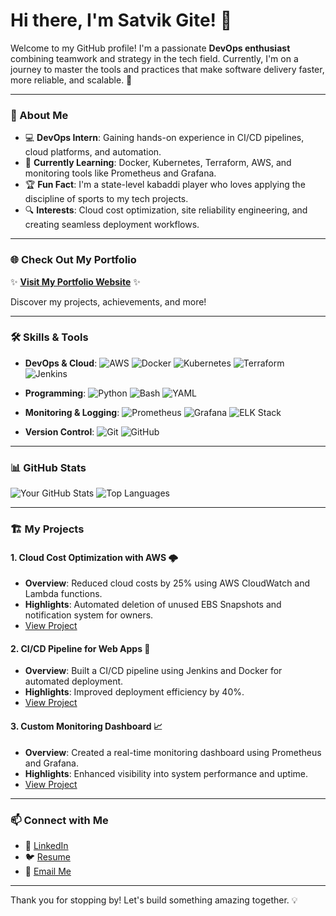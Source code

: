 # Hi there, I'm Satvik Gite! 👋

Welcome to my GitHub profile! I'm a passionate **DevOps enthusiast** combining teamwork and strategy in the tech field. Currently, I'm on a journey to master the tools and practices that make software delivery faster, more reliable, and scalable. 🚀

---

### 🌟 About Me

- 💻 **DevOps Intern**: Gaining hands-on experience in CI/CD pipelines, cloud platforms, and automation.
- 🌱 **Currently Learning**: Docker, Kubernetes, Terraform, AWS, and monitoring tools like Prometheus and Grafana.
- 🏆 **Fun Fact**: I'm a state-level kabaddi player who loves applying the discipline of sports to my tech projects.
- 🔍 **Interests**: Cloud cost optimization, site reliability engineering, and creating seamless deployment workflows.

---

### 🌐 Check Out My Portfolio

✨ **[Visit My Portfolio Website](https://satvikgite.netlify.app/)** ✨

Discover my projects, achievements, and more!

---

### 🛠️ Skills & Tools

- **DevOps & Cloud**:
  ![AWS](https://img.shields.io/badge/AWS-232F3E?style=for-the-badge&logo=amazon-aws&logoColor=white)
  ![Docker](https://img.shields.io/badge/Docker-2496ED?style=for-the-badge&logo=docker&logoColor=white)
  ![Kubernetes](https://img.shields.io/badge/Kubernetes-326CE5?style=for-the-badge&logo=kubernetes&logoColor=white)
  ![Terraform](https://img.shields.io/badge/Terraform-623CE4?style=for-the-badge&logo=terraform&logoColor=white)
  ![Jenkins](https://img.shields.io/badge/Jenkins-D24939?style=for-the-badge&logo=jenkins&logoColor=white)

- **Programming**:
  ![Python](https://img.shields.io/badge/Python-3776AB?style=for-the-badge&logo=python&logoColor=white)
  ![Bash](https://img.shields.io/badge/Bash-4EAA25?style=for-the-badge&logo=gnubash&logoColor=white)
  ![YAML](https://img.shields.io/badge/YAML-000000?style=for-the-badge&logo=yaml&logoColor=white)

- **Monitoring & Logging**:
  ![Prometheus](https://img.shields.io/badge/Prometheus-E6522C?style=for-the-badge&logo=prometheus&logoColor=white)
  ![Grafana](https://img.shields.io/badge/Grafana-F46800?style=for-the-badge&logo=grafana&logoColor=white)
  ![ELK Stack](https://img.shields.io/badge/ELK-005571?style=for-the-badge&logo=elastic&logoColor=white)

- **Version Control**:
  ![Git](https://img.shields.io/badge/Git-F05032?style=for-the-badge&logo=git&logoColor=white)
  ![GitHub](https://img.shields.io/badge/GitHub-181717?style=for-the-badge&logo=github&logoColor=white)

---

### 📊 GitHub Stats

![Your GitHub Stats](https://github-readme-stats.vercel.app/api?username=yourusername&show_icons=true&theme=radical)
![Top Languages](https://github-readme-stats.vercel.app/api/top-langs/?username=yourusername&layout=compact&theme=radical)

---

### 🏗️ My Projects

#### 1. **Cloud Cost Optimization with AWS** 🌩️
   - **Overview**: Reduced cloud costs by 25% using AWS CloudWatch and Lambda functions.
   - **Highlights**: Automated deletion of unused EBS Snapshots and notification system for owners.
   - [View Project](#)

#### 2. **CI/CD Pipeline for Web Apps** 🚀
   - **Overview**: Built a CI/CD pipeline using Jenkins and Docker for automated deployment.
   - **Highlights**: Improved deployment efficiency by 40%.
   - [View Project](#)

#### 3. **Custom Monitoring Dashboard** 📈
   - **Overview**: Created a real-time monitoring dashboard using Prometheus and Grafana.
   - **Highlights**: Enhanced visibility into system performance and uptime.
   - [View Project](#)

---

### 📫 Connect with Me

- 💼 [LinkedIn](https://www.linkedin.com/in/satvik-gite-b68269260/)
- 🐦 [Resume](https://twitter.com/yourtwitterhandle)
- 📧 [Email Me](satvikgite27@gmail.com)

---

Thank you for stopping by! Let's build something amazing together. 💡
